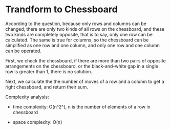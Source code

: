 # Trandform to Chessboard

According to the question, because only rows and columns can be changed, there are only two kinds of all rows on the chessboard, and these two kinds are completely opposite, that is to say, only one row can be calculated. The same is true for columns, so the chessboard can be simplified as one row and one column, and only one row and one column can be operated. 

First, we check the chessboard, if there are more than two pairs of opposite arrangements on the chessboard, or the black-and-white gap in a single row is greater than 1, there is no solution.

Next, we calculate the the number of moves of a row and a column to get a right chessboard, and return their sum.

Complexity analysis:
- time complexity: O(n^2^),  n is the number of elements of a row in chessboard

- space complexity: O(n)
